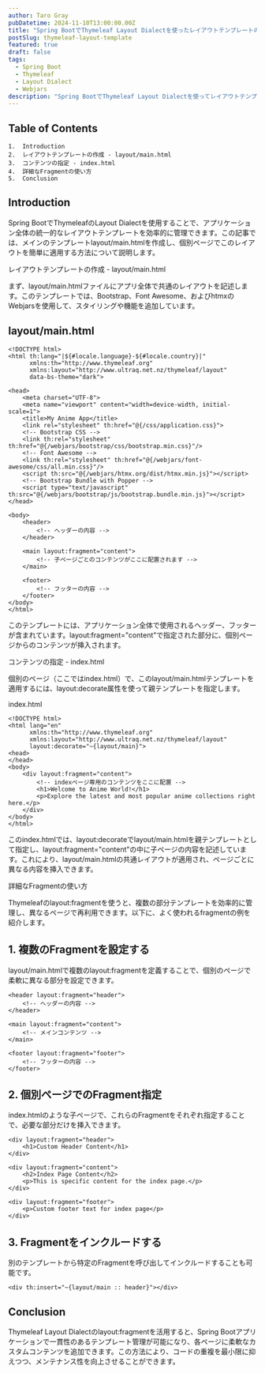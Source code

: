 ```yaml
---
author: Taro Gray
pubDatetime: 2024-11-10T13:00:00.00Z
title: "Spring BootでThymeleaf Layout Dialectを使ったレイアウトテンプレートの設定方法"
postSlug: thymeleaf-layout-template
featured: true
draft: false
tags:
  - Spring Boot
  - Thymeleaf
  - Layout Dialect
  - Webjars
description: "Spring BootでThymeleaf Layout Dialectを使ってレイアウトテンプレートを作成し、メインテンプレートからindex.htmlへ簡単にレイアウトを適用する方法を紹介します。"
---
```


## Table of Contents

    1.	Introduction
    2.	レイアウトテンプレートの作成 - layout/main.html
    3.	コンテンツの指定 - index.html
    4.	詳細なFragmentの使い方
    5.	Conclusion

## Introduction

Spring BootでThymeleafのLayout Dialectを使用することで、アプリケーション全体の統一的なレイアウトテンプレートを効率的に管理できます。この記事では、メインのテンプレートlayout/main.htmlを作成し、個別ページでこのレイアウトを簡単に適用する方法について説明します。

レイアウトテンプレートの作成 - layout/main.html

まず、layout/main.htmlファイルにアプリ全体で共通のレイアウトを記述します。このテンプレートでは、Bootstrap、Font Awesome、およびhtmxのWebjarsを使用して、スタイリングや機能を追加しています。

## layout/main.html

```
<!DOCTYPE html>
<html th:lang="|${#locale.language}-${#locale.country}|"
      xmlns:th="http://www.thymeleaf.org"
      xmlns:layout="http://www.ultraq.net.nz/thymeleaf/layout"
      data-bs-theme="dark">

<head>
    <meta charset="UTF-8">
    <meta name="viewport" content="width=device-width, initial-scale=1">
    <title>My Anime App</title>
    <link rel="stylesheet" th:href="@{/css/application.css}">
    <!-- Bootstrap CSS -->
    <link th:rel="stylesheet" th:href="@{/webjars/bootstrap/css/bootstrap.min.css}"/>
    <!-- Font Awesome -->
    <link th:rel="stylesheet" th:href="@{/webjars/font-awesome/css/all.min.css}"/>
    <script th:src="@{/webjars/htmx.org/dist/htmx.min.js}"></script>
    <!-- Bootstrap Bundle with Popper -->
    <script type="text/javascript" th:src="@{/webjars/bootstrap/js/bootstrap.bundle.min.js}"></script>
</head>

<body>
    <header>
        <!-- ヘッダーの内容 -->
    </header>

    <main layout:fragment="content">
        <!-- 子ページごとのコンテンツがここに配置されます -->
    </main>

    <footer>
        <!-- フッターの内容 -->
    </footer>
</body>
</html>
```

このテンプレートには、アプリケーション全体で使用されるヘッダー、フッターが含まれています。layout:fragment="content"で指定された部分に、個別ページからのコンテンツが挿入されます。

コンテンツの指定 - index.html

個別のページ（ここではindex.html）で、このlayout/main.htmlテンプレートを適用するには、layout:decorate属性を使って親テンプレートを指定します。

index.html

```
<!DOCTYPE html>
<html lang="en"
      xmlns:th="http://www.thymeleaf.org"
      xmlns:layout="http://www.ultraq.net.nz/thymeleaf/layout"
      layout:decorate="~{layout/main}">
<head>
</head>
<body>
    <div layout:fragment="content">
        <!-- indexページ専用のコンテンツをここに配置 -->
        <h1>Welcome to Anime World!</h1>
        <p>Explore the latest and most popular anime collections right here.</p>
    </div>
</body>
</html>
```

このindex.htmlでは、layout:decorateでlayout/main.htmlを親テンプレートとして指定し、layout:fragment="content"の中に子ページの内容を記述しています。これにより、layout/main.htmlの共通レイアウトが適用され、ページごとに異なる内容を挿入できます。

詳細なFragmentの使い方

Thymeleafのlayout:fragmentを使うと、複数の部分テンプレートを効率的に管理し、異なるページで再利用できます。以下に、よく使われるfragmentの例を紹介します。

## 1. 複数のFragmentを設定する

layout/main.htmlで複数のlayout:fragmentを定義することで、個別のページで柔軟に異なる部分を設定できます。

```
<header layout:fragment="header">
    <!-- ヘッダーの内容 -->
</header>

<main layout:fragment="content">
    <!-- メインコンテンツ -->
</main>

<footer layout:fragment="footer">
    <!-- フッターの内容 -->
</footer>
```

## 2. 個別ページでのFragment指定

index.htmlのような子ページで、これらのFragmentをそれぞれ指定することで、必要な部分だけを挿入できます。

```
<div layout:fragment="header">
    <h1>Custom Header Content</h1>
</div>

<div layout:fragment="content">
    <h2>Index Page Content</h2>
    <p>This is specific content for the index page.</p>
</div>

<div layout:fragment="footer">
    <p>Custom footer text for index page</p>
</div>
```

## 3. Fragmentをインクルードする

別のテンプレートから特定のFragmentを呼び出してインクルードすることも可能です。

```
<div th:insert="~{layout/main :: header}"></div>
```

## Conclusion

Thymeleaf Layout Dialectのlayout:fragmentを活用すると、Spring Bootアプリケーションで一貫性のあるテンプレート管理が可能になり、各ページに柔軟なカスタムコンテンツを追加できます。この方法により、コードの重複を最小限に抑えつつ、メンテナンス性を向上させることができます。
